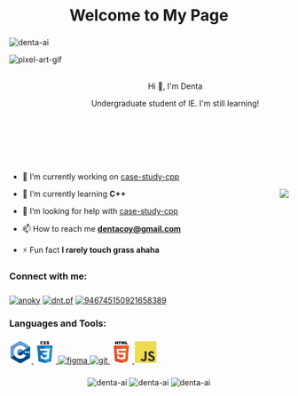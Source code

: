 <div align="center">
  <h1>Welcome to My Page</h1>
</div>

###

<p align="left"> <img src="https://komarev.com/ghpvc/?username=denta-ai&label=Profile%20views&color=0e75b6&style=flat" alt="denta-ai" /> </p>
<img align="left" src="https://i.pinimg.com/originals/86/d7/5a/86d75a902dda5a4c6ac4b95d8a5afba4.gif" height="180" alt="pixel-art-gif" /> <br>
<br>
<div align="center">
  <p>Hi 👋, I'm Denta</p>
  <p>Undergraduate student of IE. I'm still learning!</p>
</div>

###

<br clear="both">
<br>

- 🔭 I’m currently working on [case-study-cpp](https://github.com/Denta-ai/Case-Study-Cpp)

<img align="right" height="150" src="https://i.pinimg.com/564x/82/42/31/824231fd52f5d263287edf72c2aae607.jpg"  />

- 🌱 I’m currently learning **C++**

- 🤝 I’m looking for help with [case-study-cpp](https://github.com/Denta-ai/Case-Study-Cpp)

- 📫 How to reach me **dentacoy@gmail.com**

- ⚡ Fun fact **I rarely touch grass ahaha**

###

<h3 align="left">Connect with me:</h3>

###

<div align="left">
  <a href="https://stackoverflow.com/users/anoky" target="blank">
    <img align="center" src="https://raw.githubusercontent.com/rahuldkjain/github-profile-readme-generator/master/src/images/icons/Social/stack-overflow.svg"
     alt="anoky" height="30" width="40" /></a>
  <a href="https://instagram.com/dnt.pf" target="blank">
    <img align="center" src="https://raw.githubusercontent.com/rahuldkjain/github-profile-readme-generator/master/src/images/icons/Social/instagram.svg"
     alt="dnt.pf" height="30" width="40" /></a>
  <a href="https://discord.gg/946745150921658389" target="blank">
    <img align="center" src="https://raw.githubusercontent.com/rahuldkjain/github-profile-readme-generator/master/src/images/icons/Social/discord.svg"
     alt="946745150921658389" height="30" width="40" /></a>
</div>

###

<h3 align="left">Languages and Tools:</h3>

###

<div align="left">
  <a href="https://www.w3schools.com/cpp/" target="_blank" rel="noreferrer"> 
    <img src="https://raw.githubusercontent.com/devicons/devicon/master/icons/cplusplus/cplusplus-original.svg" alt="cplusplus" width="40" height="40"/> </a> 
  <a href="https://www.w3schools.com/css/" target="_blank" rel="noreferrer"> 
    <img src="https://raw.githubusercontent.com/devicons/devicon/master/icons/css3/css3-original-wordmark.svg" alt="css3" width="40" height="40"/> </a> 
  <a href="https://www.figma.com/" target="_blank" rel="noreferrer"> 
    <img src="https://www.vectorlogo.zone/logos/figma/figma-icon.svg" alt="figma" width="40" height="40"/> </a> 
  <a href="https://git-scm.com/" target="_blank" rel="noreferrer"> 
    <img src="https://www.vectorlogo.zone/logos/git-scm/git-scm-icon.svg" alt="git" width="40" height="40"/> </a> 
  <a href="https://www.w3.org/html/" target="_blank" rel="noreferrer"> 
    <img src="https://raw.githubusercontent.com/devicons/devicon/master/icons/html5/html5-original-wordmark.svg" alt="html5" width="40" height="40"/> </a> 
  <a href="https://developer.mozilla.org/en-US/docs/Web/JavaScript" target="_blank" rel="noreferrer"> 
    <img src="https://raw.githubusercontent.com/devicons/devicon/master/icons/javascript/javascript-original.svg" alt="javascript" width="40" height="40"/> 
  </a>
</div>

###

<div align="center">
  <img src="https://github-readme-stats.vercel.app/api?username=denta-ai&show_icons=true&locale=en&theme=dark&title_color=ffffff&text_color=ffffff" height="180"      alt="denta-ai" />
  <img src="https://github-readme-stats.vercel.app/api/top-langs?username=denta-ai&show_icons=true&locale=en&layout=compact&theme=dark&title_color=ffffff&text_color=ffffff" height="180px" alt="denta-ai" />
  <img src="https://github-readme-streak-stats.herokuapp.com/?user=denta-ai&theme=dark&title_color=ffffff&text_color=ffffff" alt="denta-ai" />
</div>

###
